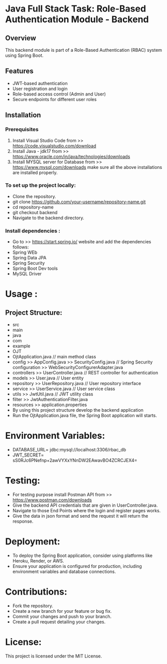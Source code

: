 # Java Full Stack Task: Role-Based Authentication Module - Backend

## Overview
This backend module is part of a Role-Based Authentication (RBAC) system using Spring Boot.

## Features
- JWT-based authentication
- User registration and login
- Role-based access control (Admin and User)
- Secure endpoints for different user roles


## Installation
### Prerequisites
1. Install Visual Studio Code from >> https://code.visualstudio.com/download
2. Install  Java - jdk17  from  >> https://www.oracle.com/in/java/technologies/downloads
3. Install MYSQL server for Database from >> https://www.mysql.com/downloads
make sure all the above installations are installed properly.

### To set up the project locally:
- Clone the repository.                         
-  git clone https://github.com/your-username/repository-name.git
-  cd repository-name
-  git checkout backend
-  Navigate to the backend directory.

### Install dependencies :
- Go to >> https://start.spring.io/ website and add the dependencies follows:
- Spring WEb
- Spring Data JPA
- Spring Security
- Spring Boot Dev tools
- MySQL Driver

# Usage : 
## Project Structure:
- src
- main
- java
- com
- example
- OJT
- OjtApplication.java                       // main  method class
- config >> AppConfig.java
          >> SecurityConfig.java                  // Spring Security configuration
          >> WebSecurityConfigurerAdapter.java
- controllers >> UserController.java                  // REST controller for authentication
- models >> User.java                            // User entity
- repository >>  UserRepository.java          // User repository interface
- service >> UserService.java             // User service class
- utils >> JwtUtil.java                 // JWT utility class
- filter >> JwtAuthenticationFilter.java   
- resources >> application.properties   
- By using this project structure  develop the backend application
- Run the OjtApplication.java file, the Spring Boot application will starts.

  
# Environment Variables:
- DATABASE_URL= jdbc:mysql://localhost:3306/rbac_db
- JWT_SECRET= sS0RJc6PNefnp+2awVYXxYNnDW2EAwavBO4ZCRCJEX4=

# Testing:
- For testing purpose install Postman API from >> https://www.postman.com/downloads
- Give the backend API credentials that are given in UserController.java.
- Navigate to those End Points where the login and register pages works.
- Give the data in json format and send the request it will return the response.

# Deployment:
- To deploy the Spring Boot application, consider using platforms like Heroku, Render, or AWS. 
- Ensure your application is configured for production, including environment variables and database connections.

# Contributions:
- Fork the repository.
- Create a new branch for your feature or bug fix.
- Commit your changes and push to your branch.
- Create a pull request detailing your changes.

# License:
This project is licensed under the MIT License.


   

